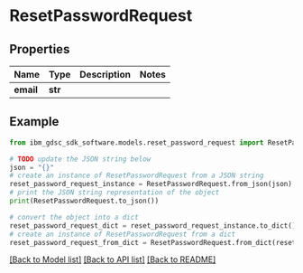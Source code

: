 # ResetPasswordRequest


## Properties

Name | Type | Description | Notes
------------ | ------------- | ------------- | -------------
**email** | **str** |  | 

## Example

```python
from ibm_gdsc_sdk_software.models.reset_password_request import ResetPasswordRequest

# TODO update the JSON string below
json = "{}"
# create an instance of ResetPasswordRequest from a JSON string
reset_password_request_instance = ResetPasswordRequest.from_json(json)
# print the JSON string representation of the object
print(ResetPasswordRequest.to_json())

# convert the object into a dict
reset_password_request_dict = reset_password_request_instance.to_dict()
# create an instance of ResetPasswordRequest from a dict
reset_password_request_from_dict = ResetPasswordRequest.from_dict(reset_password_request_dict)
```
[[Back to Model list]](../README.md#documentation-for-models) [[Back to API list]](../README.md#documentation-for-api-endpoints) [[Back to README]](../README.md)


